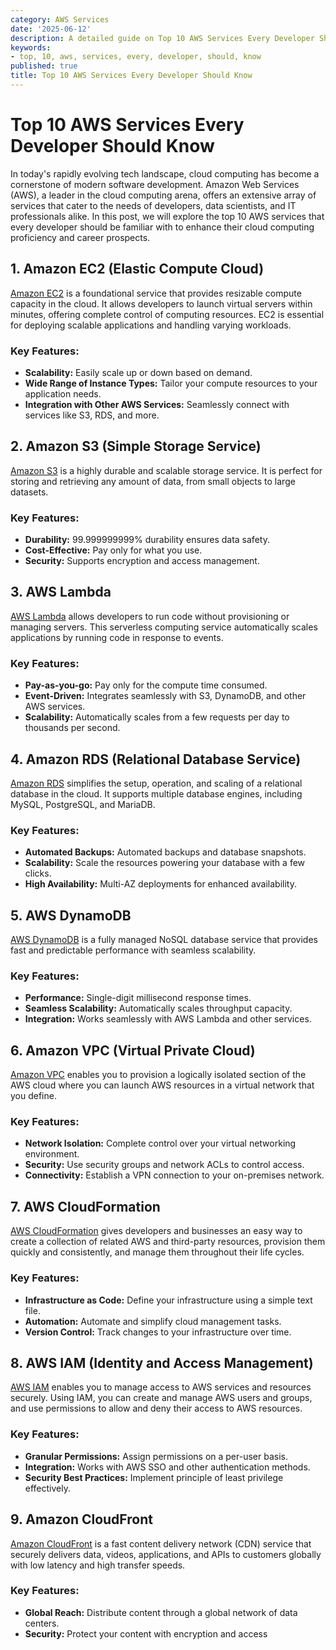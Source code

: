 ```yaml
---
category: AWS Services
date: '2025-06-12'
description: A detailed guide on Top 10 AWS Services Every Developer Should Know
keywords:
- top, 10, aws, services, every, developer, should, know
published: true
title: Top 10 AWS Services Every Developer Should Know
---
```


# Top 10 AWS Services Every Developer Should Know

In today's rapidly evolving tech landscape, cloud computing has become a cornerstone of modern software development. Amazon Web Services (AWS), a leader in the cloud computing arena, offers an extensive array of services that cater to the needs of developers, data scientists, and IT professionals alike. In this post, we will explore the top 10 AWS services that every developer should be familiar with to enhance their cloud computing proficiency and career prospects.

## 1. Amazon EC2 (Elastic Compute Cloud)

[Amazon EC2](https://aws.amazon.com/ec2/) is a foundational service that provides resizable compute capacity in the cloud. It allows developers to launch virtual servers within minutes, offering complete control of computing resources. EC2 is essential for deploying scalable applications and handling varying workloads.

### Key Features:
- **Scalability:** Easily scale up or down based on demand.
- **Wide Range of Instance Types:** Tailor your compute resources to your application needs.
- **Integration with Other AWS Services:** Seamlessly connect with services like S3, RDS, and more.

## 2. Amazon S3 (Simple Storage Service)

[Amazon S3](https://aws.amazon.com/s3/) is a highly durable and scalable storage service. It is perfect for storing and retrieving any amount of data, from small objects to large datasets.

### Key Features:
- **Durability:** 99.999999999% durability ensures data safety.
- **Cost-Effective:** Pay only for what you use.
- **Security:** Supports encryption and access management.

## 3. AWS Lambda

[AWS Lambda](https://aws.amazon.com/lambda/) allows developers to run code without provisioning or managing servers. This serverless computing service automatically scales applications by running code in response to events.

### Key Features:
- **Pay-as-you-go:** Pay only for the compute time consumed.
- **Event-Driven:** Integrates seamlessly with S3, DynamoDB, and other AWS services.
- **Scalability:** Automatically scales from a few requests per day to thousands per second.

## 4. Amazon RDS (Relational Database Service)

[Amazon RDS](https://aws.amazon.com/rds/) simplifies the setup, operation, and scaling of a relational database in the cloud. It supports multiple database engines, including MySQL, PostgreSQL, and MariaDB.

### Key Features:
- **Automated Backups:** Automated backups and database snapshots.
- **Scalability:** Scale the resources powering your database with a few clicks.
- **High Availability:** Multi-AZ deployments for enhanced availability.

## 5. AWS DynamoDB

[AWS DynamoDB](https://aws.amazon.com/dynamodb/) is a fully managed NoSQL database service that provides fast and predictable performance with seamless scalability.

### Key Features:
- **Performance:** Single-digit millisecond response times.
- **Seamless Scalability:** Automatically scales throughput capacity.
- **Integration:** Works seamlessly with AWS Lambda and other services.

## 6. Amazon VPC (Virtual Private Cloud)

[Amazon VPC](https://aws.amazon.com/vpc/) enables you to provision a logically isolated section of the AWS cloud where you can launch AWS resources in a virtual network that you define.

### Key Features:
- **Network Isolation:** Complete control over your virtual networking environment.
- **Security:** Use security groups and network ACLs to control access.
- **Connectivity:** Establish a VPN connection to your on-premises network.

## 7. AWS CloudFormation

[AWS CloudFormation](https://aws.amazon.com/cloudformation/) gives developers and businesses an easy way to create a collection of related AWS and third-party resources, provision them quickly and consistently, and manage them throughout their life cycles.

### Key Features:
- **Infrastructure as Code:** Define your infrastructure using a simple text file.
- **Automation:** Automate and simplify cloud management tasks.
- **Version Control:** Track changes to your infrastructure over time.

## 8. AWS IAM (Identity and Access Management)

[AWS IAM](https://aws.amazon.com/iam/) enables you to manage access to AWS services and resources securely. Using IAM, you can create and manage AWS users and groups, and use permissions to allow and deny their access to AWS resources.

### Key Features:
- **Granular Permissions:** Assign permissions on a per-user basis.
- **Integration:** Works with AWS SSO and other authentication methods.
- **Security Best Practices:** Implement principle of least privilege effectively.

## 9. Amazon CloudFront

[Amazon CloudFront](https://aws.amazon.com/cloudfront/) is a fast content delivery network (CDN) service that securely delivers data, videos, applications, and APIs to customers globally with low latency and high transfer speeds.

### Key Features:
- **Global Reach:** Distribute content through a global network of data centers.
- **Security:** Protect your content with encryption and access